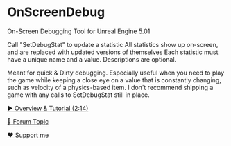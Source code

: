 # OnScreenDebug
On-Screen Debugging Tool for Unreal Engine 5.01

Call "SetDebugStat" to update a statistic
All statistics show up on-screen, and are replaced with updated versions of themselves
Each statistic must have a unique name and a value.  Descriptions are optional.

Meant for quick & Dirty debugging.
Especially useful when you need to play the game while keeping a close eye on a value that is constantly changing, such as velocity of a physics-based item.
I don't recommend shipping a game with any calls to SetDebugStat still in place.  

[▶ Overview & Tutorial (2:14)](https://youtu.be/-V3FUjIo8N4)

[📜 Forum Topic](https://forums.unrealengine.com/t/on-screen-debugging-plugin/832500)

[♥ Support me ](https://ko-fi.com/sonictimm)
